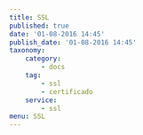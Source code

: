 ```yaml
---
title: SSL
published: true
date: '01-08-2016 14:45'
publish_date: '01-08-2016 14:45'
taxonomy:
    category:
        - docs
    tag:
        - ssl
        - certificado
    service:
        - ssl
menu: SSL
---
```


